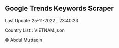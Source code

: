 

## Google Trends Keywords Scraper 
 
Last Update 25-11-2022 , 23:40:23

Country List :
VIETNAM.json



© Abdul Muttaqin 
